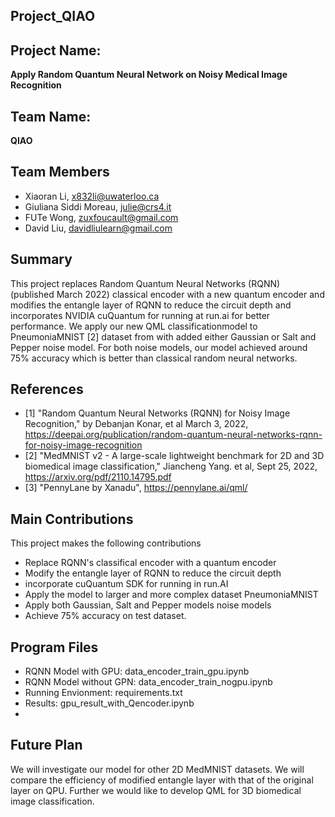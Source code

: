 ## Project_QIAO
## Project Name:
**Apply Random Quantum Neural Network on Noisy Medical Image Recognition**

## Team Name:
**QIAO**


## Team Members

* Xiaoran Li, x832li@uwaterloo.ca 
* Giuliana Siddi Moreau,  julie@crs4.it
* FUTe Wong, zuxfoucault@gmail.com
* David Liu, davidliulearn@gmail.com


## Summary

This project replaces Random Quantum Neural Networks (RQNN) (published March 2022) classical encoder with a new quantum encoder and modifies the entangle layer of RQNN to reduce the circuit depth  and incorporates NVIDIA cuQuantum for running at run.ai for better performance. We apply our new QML classificationmodel to PneumoniaMNIST [2]  dataset from with added either Gaussian or Salt and Pepper noise model. For both noise models, our model achieved around 75% accuracy which is better than classical random neural networks.


## References
- [1] "Random Quantum Neural Networks (RQNN) for Noisy Image Recognition," by Debanjan Konar, et al March 3, 2022, https://deepai.org/publication/random-quantum-neural-networks-rqnn-for-noisy-image-recognition
- [2] "MedMNIST v2 - A large-scale lightweight benchmark for 2D and 3D biomedical image classification," Jiancheng Yang. et al, Sept 25, 2022, https://arxiv.org/pdf/2110.14795.pdf
- [3] "PennyLane by Xanadu", https://pennylane.ai/qml/

## Main Contributions
This project makes the following contributions
- Replace RQNN's classifical encoder with a quantum encoder
- Modify the entangle layer of RQNN to reduce the circuit depth
- incorporate cuQuantum SDK for running in run.AI
- Apply the model to larger and more complex dataset PneumoniaMNIST
- Apply both Gaussian, Salt and Pepper models noise models
- Achieve 75% accuracy on test dataset.



## Program Files
- RQNN Model with GPU: data_encoder_train_gpu.ipynb
- RQNN Model without GPN: data_encoder_train_nogpu.ipynb
- Running Envionment: requirements.txt
- Results: gpu_result_with_Qencoder.ipynb
- 




## Future Plan
We will investigate our model for other 2D MedMNIST datasets. We will compare the efficiency of modified entangle layer with that of the original layer on QPU. Further we would like to develop QML for 3D biomedical image classification.
